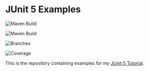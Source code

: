 # JUnit 5 Examples

![Maven Build](https://github.com/hakantaylan/github-deneme/workflows/Maven%20Build/badge.svg)

![Maven Build](https://github.com/hakantaylan/github-deneme/actions/workflows/maven-publish.yml/badge.svg)

![Branches](https://raw.githubusercontent.com/hakantaylan/github-deneme/main/badges/branches.svg?sanitize=true)

![Coverage](https://raw.githubusercontent.com/hakantaylan/github-deneme/main/badges/jacoco.svg?sanitize=true)


This is the repository containing examples for my [JUnit 5 Tutorial](http://www.arhohuttunen.com/junit-5-tutorial/).
